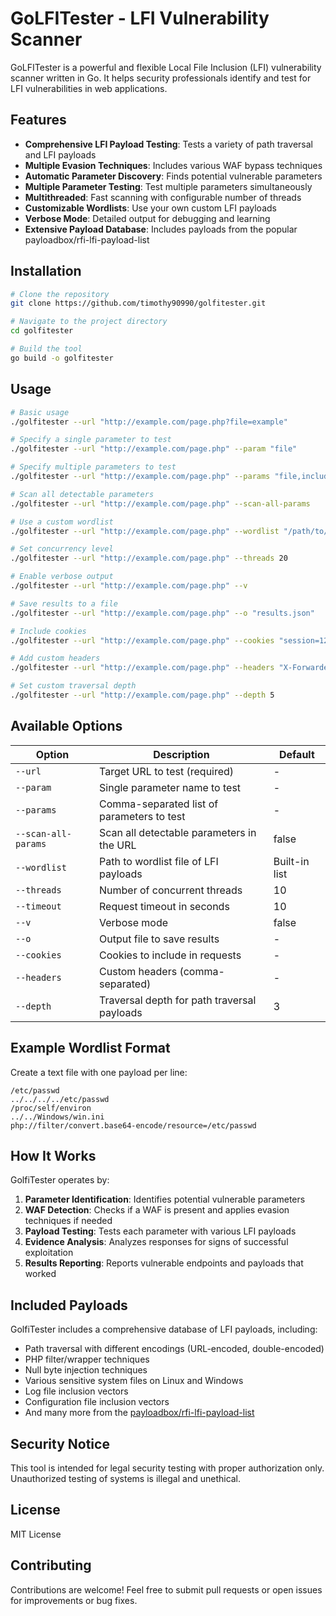 # GoLFITester - LFI Vulnerability Scanner

GoLFITester is a powerful and flexible Local File Inclusion (LFI) vulnerability scanner written in Go. It helps security professionals identify and test for LFI vulnerabilities in web applications.

## Features

- **Comprehensive LFI Payload Testing**: Tests a variety of path traversal and LFI payloads 
- **Multiple Evasion Techniques**: Includes various WAF bypass techniques
- **Automatic Parameter Discovery**: Finds potential vulnerable parameters
- **Multiple Parameter Testing**: Test multiple parameters simultaneously
- **Multithreaded**: Fast scanning with configurable number of threads
- **Customizable Wordlists**: Use your own custom LFI payloads
- **Verbose Mode**: Detailed output for debugging and learning
- **Extensive Payload Database**: Includes payloads from the popular payloadbox/rfi-lfi-payload-list

## Installation

```bash
# Clone the repository
git clone https://github.com/timothy90990/golfitester.git

# Navigate to the project directory
cd golfitester

# Build the tool
go build -o golfitester
```

## Usage

```bash
# Basic usage
./golfitester --url "http://example.com/page.php?file=example"

# Specify a single parameter to test
./golfitester --url "http://example.com/page.php" --param "file"

# Specify multiple parameters to test
./golfitester --url "http://example.com/page.php" --params "file,include,path"

# Scan all detectable parameters
./golfitester --url "http://example.com/page.php" --scan-all-params

# Use a custom wordlist
./golfitester --url "http://example.com/page.php" --wordlist "/path/to/wordlist.txt"

# Set concurrency level
./golfitester --url "http://example.com/page.php" --threads 20

# Enable verbose output
./golfitester --url "http://example.com/page.php" --v

# Save results to a file
./golfitester --url "http://example.com/page.php" --o "results.json"

# Include cookies
./golfitester --url "http://example.com/page.php" --cookies "session=123456"

# Add custom headers
./golfitester --url "http://example.com/page.php" --headers "X-Forwarded-For: 127.0.0.1,User-Agent: Mozilla/5.0"

# Set custom traversal depth
./golfitester --url "http://example.com/page.php" --depth 5
```

## Available Options

| Option             | Description                                        | Default |
|--------------------|----------------------------------------------------|---------|
| `--url`            | Target URL to test (required)                      | -       |
| `--param`          | Single parameter name to test                      | -       |
| `--params`         | Comma-separated list of parameters to test         | -       |
| `--scan-all-params`| Scan all detectable parameters in the URL          | false   |
| `--wordlist`       | Path to wordlist file of LFI payloads              | Built-in list |
| `--threads`        | Number of concurrent threads                       | 10      |
| `--timeout`        | Request timeout in seconds                         | 10      |
| `--v`              | Verbose mode                                       | false   |
| `--o`              | Output file to save results                        | -       |
| `--cookies`        | Cookies to include in requests                     | -       |
| `--headers`        | Custom headers (comma-separated)                   | -       |
| `--depth`          | Traversal depth for path traversal payloads        | 3       |

## Example Wordlist Format

Create a text file with one payload per line:

```
/etc/passwd
../../../../etc/passwd
/proc/self/environ
../../Windows/win.ini
php://filter/convert.base64-encode/resource=/etc/passwd
```

## How It Works

GolfiTester operates by:

1. **Parameter Identification**: Identifies potential vulnerable parameters
2. **WAF Detection**: Checks if a WAF is present and applies evasion techniques if needed
3. **Payload Testing**: Tests each parameter with various LFI payloads
4. **Evidence Analysis**: Analyzes responses for signs of successful exploitation
5. **Results Reporting**: Reports vulnerable endpoints and payloads that worked

## Included Payloads

GolfiTester includes a comprehensive database of LFI payloads, including:

- Path traversal with different encodings (URL-encoded, double-encoded)
- PHP filter/wrapper techniques
- Null byte injection techniques
- Various sensitive system files on Linux and Windows
- Log file inclusion vectors
- Configuration file inclusion vectors
- And many more from the [payloadbox/rfi-lfi-payload-list](https://github.com/payloadbox/rfi-lfi-payload-list)

## Security Notice

This tool is intended for legal security testing with proper authorization only. Unauthorized testing of systems is illegal and unethical.

## License

MIT License

## Contributing

Contributions are welcome! Feel free to submit pull requests or open issues for improvements or bug fixes.
